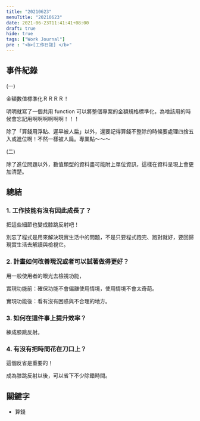 ```yaml
---
title: "20210623"
menuTitle: "20210623"
date: 2021-06-23T11:41:41+08:00
draft: true
hide: true
tags: ["Work Journal"]
pre : "<b>[工作日誌] </b>"
---
```

## 事件紀錄

(一)

金額數值標準化ＲＲＲＲ！

明明就寫了一個共用 function 可以將整個專案的金額規格標準化，為啥該用的時候會忘記用啊啊啊啊啊啊！！！

除了「算錢用浮點、遲早被人扁」以外，還要記得算錢不整除的時候要處理四捨五入或進位啊！不然一樣被人扁。專業點～～～

(二)

除了進位問題以外，數值類型的資料盡可能附上單位資訊，這樣在資料呈現上會更加清楚。

## 總結

### 1. 工作技能有沒有因此成長了？

把這些細節也變成膝跳反射吧！

別忘了程式是用來解決現實生活中的問題，不是只要程式跑完、跑對就好，要回歸現實生活去解讀與檢視它。

### 2. 計畫如何改善現況或者可以試著做得更好？

用一般使用者的眼光去檢視功能，

實現功能前：確保功能不會偏離使用情境，使用情境不會太奇葩。

實現功能後：看有沒有困惑與不合理的地方。

### 3. 如何在這件事上提升效率？

練成膝跳反射。

### 4. 有沒有把時間花在刀口上？

這個反省是重要的！

成為膝跳反射以後，可以省下不少除錯時間。


## 關鍵字

- 算錢
